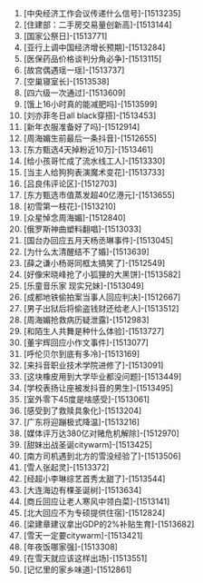 
1. [中央经济工作会议传递什么信号]-[1513235]
1. [住建部：二手房交易量创新高]-[1513144]
1. [国家公祭日]-[1513771]
1. [亚行上调中国经济增长预期]-[1513284]
1. [医保药品价格谈判分角必争]-[1513115]
1. [故宫偶遇瑶一瑶]-[1513737]
1. [空巢寝室长]-[1513538]
1. [四六级一次通过]-[1513609]
1. [饿上16小时真的能减肥吗]-[1513599]
1. [刘亦菲冬日all black穿搭]-[1513453]
1. [新年衣服准备好了吗]-[1512914]
1. [周海媚生前最后一条抖音]-[1512655]
1. [东方甄选4天掉粉近10万]-[1513461]
1. [给小孩哥忙成了流水线工人]-[1513330]
1. [当主人给狗狗表演魔术变花]-[1513733]
1. [吕良伟评论区]-[1512703]
1. [东方甄选市值蒸发超40亿港元]-[1513655]
1. [初雪第一枝花]-[1513210]
1. [众星悼念周海媚]-[1512840]
1. [俄罗斯神曲塑料翻唱]-[1513033]
1. [国台办回应五月天杨丞琳事件]-[1513045]
1. [为什么太清醒结不了婚]-[1513639]
1. [薛之谦小杨哥同框太搞笑了]-[1512549]
1. [好像宋晓峰抢了小狐狸的大黑饼]-[1513582]
1. [乐童音乐家 现实兄妹]-[1513049]
1. [成都地铁偷拍案当事人回应判决]-[1512667]
1. [男子出狱后将偷盗钱财还给老人]-[1513512]
1. [周海媚抢救病历疑泄露]-[1512983]
1. [和陌生人共舞是种什么体验]-[1513727]
1. [董宇辉回应小作文事件]-[1513077]
1. [呼伦贝尔到底有多冷]-[1513169]
1. [来抖音职业技术学院进修了]-[1513091]
1. [这块橡皮用到大学毕业都没问题]-[1513449]
1. [学校表扬让座被发抖音的男生]-[1513495]
1. [室外零下45度是啥感受]-[1513061]
1. [感受到了救赎具象化]-[1513204]
1. [广东将迎蹦极式降温]-[1513216]
1. [媒体评万达380亿对赌危机解除]-[1512970]
1. [甜妹出战圣诞citywarm]-[1513425]
1. [南方司机遇到北方的雪没经验了]-[1513506]
1. [雪人张起灵]-[1513372]
1. [经超小李琳综艺首秀太甜了]-[1513544]
1. [大连海边有棵圣诞树]-[1513634]
1. [商丘回应让老人寒风中领白菜]-[1513141]
1. [北大回应不为专硕提供住宿]-[1512824]
1. [梁建章建议拿出GDP的2%补贴生育]-[1513682]
1. [雪天一定要citywarm]-[1513421]
1. [年夜饭哪家强]-[1513308]
1. [在雪天就应该这样出场]-[1513551]
1. [记忆里的家乡味道]-[1512861]